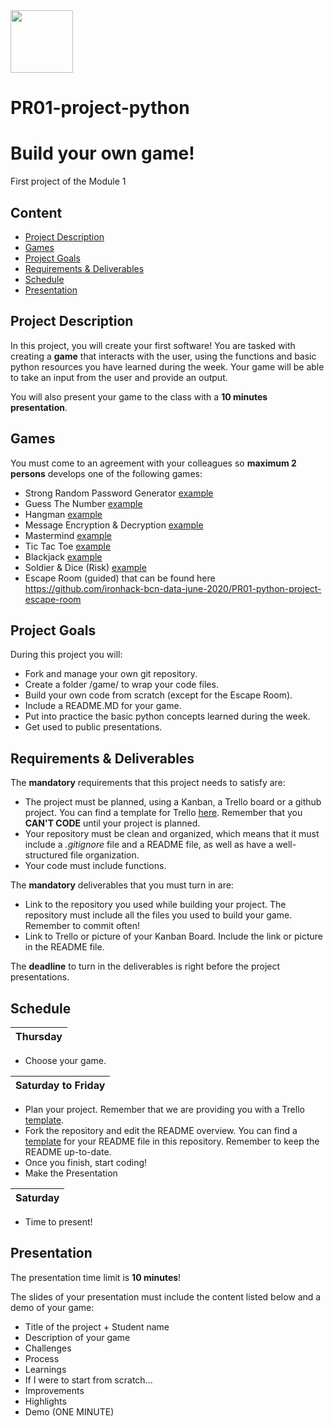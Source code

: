 <img src="https://www.google.com/search?q=mastermind&rlz=1C1VDKB_esES950ES950&source=lnms&tbm=isch&sa=X&ved=2ahUKEwif-IzE69vzAhW1EWMBHY_xDt4Q_AUoAXoECAEQAw&biw=1280&bih=577&dpr=1.5#imgrc=yMP2qIjN4I9XKM"  width="100"/>

# PR01-project-python
# Build your own game!

First project of the Module 1

## Content
- [Project Description](#project-description)
- [Games](#games)
- [Project Goals](#project-goals)
- [Requirements & Deliverables](#requirements-&-deliverables)
- [Schedule](#schedule)
- [Presentation](#presentation)

## Project Description
In this project, you will create your first software!
You are tasked with creating a **game** that interacts with the user, using the functions and basic python resources you have learned during the week. Your game will be able to take an input from the user and provide an output. 

You will also present your game to the class with a **10 minutes presentation**. 

## Games
You must come to an agreement with your colleagues so **maximum 2 persons** develops one of the following games:

* Strong Random Password Generator [example](https://passwordsgenerator.net/)
* Guess The Number [example](https://www.mathsisfun.com/games/guess_number.html)
* Hangman  [example](https://www.hangmanwords.com/play)
* Message Encryption & Decryption [example](https://www.online-toolz.com/tools/text-encryption-decryption.php)
* Mastermind [example](https://www.webgamesonline.com/mastermind/)
* Tic Tac Toe [example](https://playtictactoe.org/)
* Blackjack [example](https://www.247blackjack.com/) 
* Soldier & Dice (Risk) [example](https://dominating12.com/)
* Escape Room (guided) that can be found here https://github.com/ironhack-bcn-data-june-2020/PR01-python-project-escape-room

## Project Goals
During this project you will:
* Fork and manage your own git repository. 
* Create a folder /game/ to wrap your code files.
* Build your own code from scratch (except for the Escape Room). 
* Include a README.MD for your game.
* Put into practice the basic python concepts learned during the week.
* Get used to public presentations. 

## Requirements & Deliverables
The **mandatory** requirements that this project needs to satisfy are: 
* The project must be planned, using a Kanban, a Trello board or a github project. You can find a template for Trello [here](https://trello.com/b/pc2CNZTo/project-1-build-your-own-game). Remember that you **CAN'T CODE** until your project is planned. 
* Your repository must be clean and organized, which means that it must include a *.gitignore* file and a README file, as well as have a well-structured file organization. 
* Your code must include functions. 

The **mandatory** deliverables that you must turn in are:
* Link to the repository you used while building your project. The repository must include all the files you used to build your game. Remember to commit often!
* Link to Trello or picture of your Kanban Board. Include the link or picture in the README file.

The **deadline** to turn in the deliverables is right before the project presentations. 

## Schedule
| Thursday|  
|:--------:|
* Choose your game.


| Saturday to Friday|  
|:--------:|
* Plan your project. Remember that we are providing you with a Trello [template](https://trello.com/b/pc2CNZTo/project-1-build-your-own-game). 
* Fork the repository and edit the README overview. You can find a [template](https://github.com/ironhack-bcn-data-june-2020/PR01-project-python/readme_template_projects.md) for your README file in this repository. Remember to keep the README up-to-date. 
* Once you finish, start coding!
* Make the Presentation

| Saturday|  
|:--------:|
* Time to present! 

## Presentation
The presentation time limit is **10 minutes**! 

The slides of your presentation must include the content listed below and a demo of your game:

* Title of the project + Student name  
* Description of your game  
* Challenges  
* Process  
* Learnings    
* If I were to start from scratch...    
* Improvements  
* Highlights  
* Demo (ONE MINUTE)
